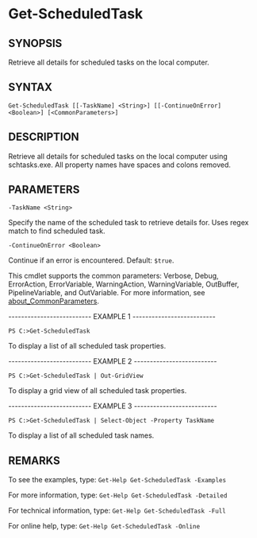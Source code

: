 # Get-ScheduledTask

## SYNOPSIS

Retrieve all details for scheduled tasks on the local computer.

## SYNTAX

 `Get-ScheduledTask [[-TaskName] <String>] [[-ContinueOnError] <Boolean>] [<CommonParameters>]`

## DESCRIPTION

Retrieve all details for scheduled tasks on the local computer using schtasks.exe. All property names have spaces and colons removed.

## PARAMETERS

`-TaskName <String>`

Specify the name of the scheduled task to retrieve details for. Uses regex match to find scheduled task.

`-ContinueOnError <Boolean>`

Continue if an error is encountered. Default: `$true`.

<CommonParameters>

This cmdlet supports the common parameters: Verbose, Debug, ErrorAction, ErrorVariable, WarningAction, WarningVariable, OutBuffer, PipelineVariable, and OutVariable. For more information, see [about_CommonParameters](https:/go.microsoft.com/fwlink/?LinkID=113216).

-------------------------- EXAMPLE 1 --------------------------

`PS C:>Get-ScheduledTask`

To display a list of all scheduled task properties.

-------------------------- EXAMPLE 2 --------------------------

`PS C:>Get-ScheduledTask | Out-GridView`

To display a grid view of all scheduled task properties.

-------------------------- EXAMPLE 3 --------------------------

`PS C:>Get-ScheduledTask | Select-Object -Property TaskName`

To display a list of all scheduled task names.

## REMARKS

To see the examples, type: `Get-Help Get-ScheduledTask -Examples`

For more information, type: `Get-Help Get-ScheduledTask -Detailed`

For technical information, type: `Get-Help Get-ScheduledTask -Full`

For online help, type: `Get-Help Get-ScheduledTask -Online`

